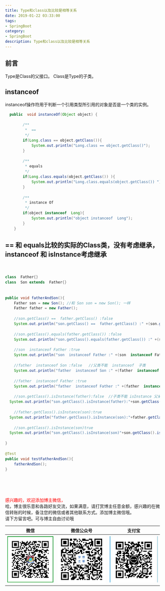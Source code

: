```yaml
---
title: Type和class以及比较是相等关系
date: 2019-01-22 03:33:00
tags: 
- SpringBoot
category: 
- SpringBoot
description: Type和class以及比较是相等关系
---
```

<!-- image url 
https://raw.githubusercontent.com/HealerJean/HealerJean.github.io/master/blogImages
　　首行缩进
<font color="red">  </font>

<font  color="red" size="4">   </font>


<font size="4">   </font>
-->

## 前言

Type是Class的父接口。
Class是Type的子类。

## instanceof

instanceof操作符用于判断一个引用类型所引用的对象是否是一个类的实例。


```java
  public  void instanceOf(Object object) {

        /**
         *  ==
         */
        if(Long.class == object.getClass()){
            System.out.println("Long.class == object.getClass()");
        }

        /**
         * equals
         */
        if(Long.class.equals(object.getClass()) ){
            System.out.println("Long.class.equals(object.getClass()) ");
        }

        /**
         * instance Of
         */
        if(object instanceof  Long){
            System.out.println("object instanceof  Long");
        }
    } 
```

## == 和 equals比较的实际的Class类，没有考虑继承，instanceof 和 isInstance考虑继承




```java

 
class  Father{}
class  Son extends  Father{}


public void fatherAndSon(){
    Father son = new Son(); //和 Son son = new Son(); 一样
    Father father = new Father();

    //son.getClass() ==  father.getClass() :false
    System.out.println("son.getClass() ==  father.getClass() :" +(son.getClass() == father.getClass()) );

    //son.getClass().equals(father.getClass()) :false
    System.out.println("son.getClass().equals(father.getClass()) :" +(son.getClass().equals(father.getClass())) );

    //son  instanceof Father :true
    System.out.println("son  instanceof Father :" +(son  instanceof Father ));

    //father  instanceof Son :false   //父类不能  instanceof  子类
    System.out.println("father  instanceof Son :" +(father  instanceof Son ));

    //father  instanceof Father :true
    System.out.println("father  instanceof Father :" +(father  instanceof Father ));

    //son.getClass().isInstance(father):false  //子类不能 isInstance 父亲
  System.out.println("son.getClass().isInstance(father):"+son.getClass().isInstance(father));

    //father.getClass().isInstance(son):true
  System.out.println("father.getClass().isInstance(son):"+father.getClass().isInstance(son));

    //son.getClass().isInstance(son)true
  System.out.println("son.getClass().isInstance(son)"+son.getClass().isInstance(son));

}

@Test
public void testFatherAndSon(){
    fatherAndSon();
}



```




<br/><br/><br/>
<font color="red"> 感兴趣的，欢迎添加博主微信， </font><br/>
哈，博主很乐意和各路好友交流，如果满意，请打赏博主任意金额，感兴趣的在微信转账的时候，备注您的微信或者其他联系方式。添加博主微信哦。
<br/>
请下方留言吧。可与博主自由讨论哦

|微信 | 微信公众号|支付宝|
|:-------:|:-------:|:------:|
| ![微信](https://raw.githubusercontent.com/HealerJean/HealerJean.github.io/master/assets/img/tctip/weixin.jpg)|![微信公众号](https://raw.githubusercontent.com/HealerJean/HealerJean.github.io/master/assets/img/my/qrcode_for_gh_a23c07a2da9e_258.jpg)|![支付宝](https://raw.githubusercontent.com/HealerJean/HealerJean.github.io/master/assets/img/tctip/alpay.jpg) |




<!-- Gitalk 评论 start  -->

<link rel="stylesheet" href="https://unpkg.com/gitalk/dist/gitalk.css">
<script src="https://unpkg.com/gitalk@latest/dist/gitalk.min.js"></script> 
<div id="gitalk-container"></div>    
 <script type="text/javascript">
    var gitalk = new Gitalk({
		clientID: `1d164cd85549874d0e3a`,
		clientSecret: `527c3d223d1e6608953e835b547061037d140355`,
		repo: `HealerJean.github.io`,
		owner: 'HealerJean',
		admin: ['HealerJean'],
		id: 'yigs24wC3Y1Jud9K',
    });
    gitalk.render('gitalk-container');
</script> 

<!-- Gitalk end -->

